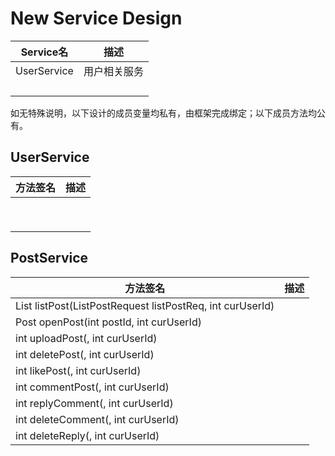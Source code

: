 # New Service Design

| Service名   | 描述         |
| ----------- | ------------ |
| UserService | 用户相关服务 |
|             |              |
|             |              |
|             |              |
|             |              |

如无特殊说明，以下设计的成员变量均私有，由框架完成绑定；以下成员方法均公有。

## UserService

| 方法签名 | 描述 |
| -------- | ---- |
|          |      |
|          |      |
|          |      |
|          |      |
|          |      |
|          |      |
|          |      |
|          |      |
|          |      |

## PostService

| 方法签名                                                     | 描述 |
| ------------------------------------------------------------ | ---- |
| List<PostSummary> listPost(ListPostRequest listPostReq, int curUserId) |      |
| Post openPost(int postId, int curUserId)                     |      |
| int uploadPost(, int curUserId)                              |      |
| int deletePost(, int curUserId)                              |      |
| int likePost(, int curUserId)                                |      |
| int commentPost(, int curUserId)                             |      |
| int replyComment(, int curUserId)                            |      |
| int deleteComment(, int curUserId)                           |      |
| int deleteReply(, int curUserId)                             |      |
